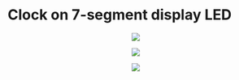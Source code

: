# Clock on 7-segment display LED

<p align="center">
  <img src="https://user-images.githubusercontent.com/64035334/184557712-5e35c11a-a0cd-49bf-8e09-801e6a3c12e4.png" />
</p>
<p align="center">
  <img src="https://user-images.githubusercontent.com/64035334/184607550-3708f5ea-66a9-4b6e-927b-6baf74fe9465.png" heigh = "400"/>
</p>

<p align="center">
  <img src="https://user-images.githubusercontent.com/64035334/184558266-62813d5e-2800-47b7-9949-e3a5317f82f2.png" />
</p>



<!---![image](https://user-images.githubusercontent.com/64035334/184607353-1518a719-e5e6-45ea-af4a-674ddfe2321b.png)--->
<!---![image](https://user-images.githubusercontent.com/64035334/184607400-1bcca05d-d80d-47ea-b19b-4c0d11c05c6c.png)--->
<!--- ![image](https://user-images.githubusercontent.com/64035334/184607447-7a54c30e-4aaf-4534-aaee-eea81c3547c2.png)--->



